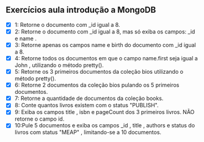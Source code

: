 ## Exercícios aula introdução a MongoDB

- [x] 1: Retorne o documento com \_id igual a 8.
- [x] 2: Retorne o documento com \_id igual a 8, mas só exiba os campos: \_id e name .
- [x] 3: Retorne apenas os campos name e birth do documento com \_id igual a 8.
- [x] 4: Retorne todos os documentos em que o campo name.first seja igual a John , utilizando o método pretty().
- [x] 5: Retorne os 3 primeiros documentos da coleção bios utilizando o método pretty().
- [x] 6: Retorne 2 documentos da coleção bios pulando os 5 primeiros documentos.
- [x] 7: Retorne a quantidade de documentos da coleção books.
- [x] 8: Conte quantos livros existem com o status "PUBLISH".
- [x] 9: Exiba os campos title , isbn e pageCount dos 3 primeiros livros. NÃO retorne o campo id.
- [x] 10:Pule 5 documentos e exiba os campos \_id , title , authors e status do livros com status "MEAP" , limitando-se a 10 documentos.
